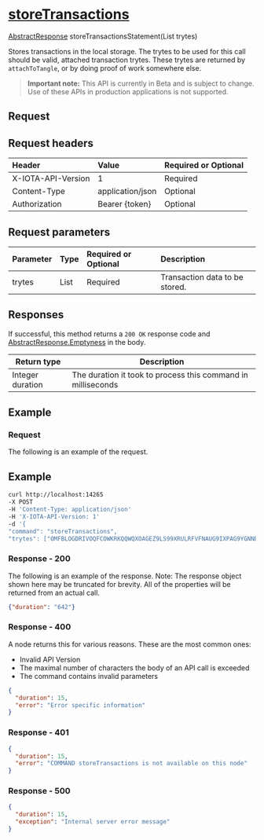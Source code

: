 
# [storeTransactions](https://github.com/iotaledger/iri/blob/master/src/main/java/com/iota/iri/service/API.java#L924)
 [AbstractResponse](https://github.com/iotaledger/iri/blob/master/src/main/java/com/iota/iri/service/dto/AbstractResponse.java) storeTransactionsStatement(List<String> trytes)

Stores transactions in the local storage.  The trytes to be used for this call should be valid, attached transaction trytes.  These trytes are returned by `attachToTangle`, or by doing proof of work somewhere else.

> **Important note:** This API is currently in Beta and is subject to change. Use of these APIs in production applications is not supported.

## Request

## Request headers

| Header       | Value | Required or Optional |
|:---------------|:--------|:--------|
| X-IOTA-API-Version | 1 | Required |
| Content-Type | application/json | Optional |
| Authorization  | Bearer {token} | Optional  |

## Request parameters
| Parameter       | Type | Required or Optional | Description |
|:---------------|:--------|:--------| :--------|
| trytes | List<String> | Required | Transaction data to be stored. |

## Responses

If successful, this method returns a `200 OK` response code and [AbstractResponse.Emptyness](https://github.com/iotaledger/iri/blob/master/src/main/java/com/iota/iri/service/dto/AbstractResponse/Emptyness.java) in the body.

| Return type | Description |
|--|--|
| Integer duration | The duration it took to process this command in milliseconds |

## Example  

### Request

The following is an example of the request.

 ## Example
 
 ```bash
 curl http://localhost:14265 
-X POST 
-H 'Content-Type: application/json' 
-H 'X-IOTA-API-Version: 1' 
-d '{ 
"command": "storeTransactions", 
"trytes": ["OMFBLOGDRIVOQFCOWKRKQQWQXOAGEZ9LS99XRULRFVFNAUG9IXPAG9YGNNBESILGTBVHXVSGKSNHLDBAA9DWIINHLMBI9TSBNHENOZWWYCCQBZMUCZSHXKDNMFPVNKDNZKYBNJCJTVIOMC9GTLJDN9XCEJFOVBESCQ", "TARAXQ9TCXP9UAW9GEWMJJDVIQMXCDKLFOAGXKYGCDNLSIUAFZUXJBZCLCWFTKYLMFJQIZNAJVTZFFBNYVEMSFRCCPPUGESOPLU9FUS99MEJITLWYFQMUVBTLXPJIRFBAFTEPGONSDYZTHVIJLZEUQLEOV9EUGIVCN"]}'
 ```

### Response - 200

The following is an example of the response. Note: The response object shown here may be truncated for brevity. All of the properties will be returned from an actual call.

```json
{"duration": "642"}
```

### Response - 400

A node returns this for various reasons. These are the most common ones:
* Invalid API Version
* The maximal number of characters the body of an API call is exceeded
* The command contains invalid parameters

```json
{
  "duration": 15,
  "error": "Error specific information"
}
```

### Response - 401

```json
{
  "duration": 15,
  "error": "COMMAND storeTransactions is not available on this node"
}
```

### Response - 500

```json
{
  "duration": 15,
  "exception": "Internal server error message"
}
```
